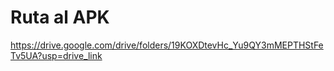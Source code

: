 # Ruta al APK
https://drive.google.com/drive/folders/19KOXDtevHc_Yu9QY3mMEPTHStFeTv5UA?usp=drive_link 



